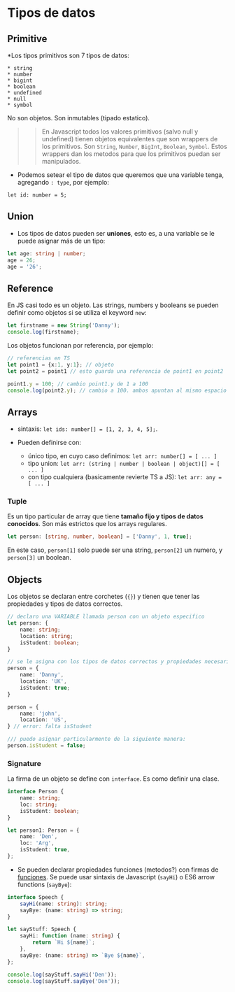# Tipos de datos

## Primitive

*Los tipos primitivos son 7 tipos de datos:

    * string
    * number
    * bigint
    * boolean 
    * undefined
    * null
    * symbol

No son objetos.
Son inmutables (tipado estatico).

 >> En Javascript todos los valores primitivos (salvo null y undefined) tienen objetos equivalentes que son wrappers de los primitivos. Son `String`, `Number`, `BigInt`, `Boolean`, `Symbol`. Estos wrappers dan los metodos para que los primitivos puedan ser manipulados.

* Podemos setear el tipo de datos que queremos que una variable tenga, agregando `: type`, por ejemplo:

`let id: number = 5;`


## Union

* Los tipos de datos pueden ser **uniones**, esto es, a una variable se le puede asignar más de un tipo:

```ts
let age: string | number;
age = 26;
age = '26'; 
```

## Reference

En JS casi todo es un objeto. Las strings, numbers y booleans se pueden definir como objetos si se utiliza el keyword `new`:

```js
let firstname = new String('Danny');
console.log(firstname);
```

Los objetos funcionan por referencia, por ejemplo:

```ts
// referencias en TS
let point1 = {x:1, y:1}; // objeto
let point2 = point1 // esto guarda una referencia de point1 en point2

point1.y = 100; // cambio point1.y de 1 a 100
console.log(point2.y); // cambio a 100. ambos apuntan al mismo espacio de memoria
```

## Arrays

* sintaxis: `let ids: number[] = [1, 2, 3, 4, 5];`.

* Pueden definirse con: 
    * único tipo, en cuyo caso definimos: `let arr: number[] = [ ... ]`
    * tipo union: `let arr: (string | number | boolean | object)[] = [ ... ]`
    * con tipo cualquiera (basicamente revierte TS a JS): `let arr: any = [ ... ]`

### Tuple

Es un tipo particular de array que tiene **tamaño fijo y tipos de datos conocidos**. Son más estrictos que los arrays regulares.

```ts
let person: [string, number, boolean] = ['Danny', 1, true];
```

En este caso, `person[1]` solo puede ser una string, `person[2]` un numero, y `person[3]` un boolean.


## Objects

Los objetos se declaran entre corchetes (`{}`) y tienen que tener las propiedades y tipos de datos correctos.

```ts
// declaro una VARIABLE llamada person con un objeto especifico
let person: {
    name: string;
    location: string;
    isStudent: boolean;
}

// se le asigna con los tipos de datos correctos y propiedades necesarias.
person = {
    name: 'Danny',
    location: 'UK',
    isStudent: true;
}

person = {
    name: 'john',
    location: 'US',
} // error: falta isStudent

/// puedo asignar particularmente de la siguiente manera:
person.isStudent = false;
```

### Signature

La firma de un objeto se define con `interface`. Es como definir una clase.

```ts
interface Person {
    name: string;
    loc: string;
    isStudent: boolean;
}

let person1: Person = {
    name: 'Den',
    loc: 'Arg',
    isStudent: true,
};
```

* Se pueden declarar propiedades funciones (metodos?) con firmas de [funciones](./TS_functions.md). Se puede usar sintaxis de Javascript (`sayHi`) o ES6 arrow functions (`sayBye`):

```ts
interface Speech {
    sayHi(name: string): string;
    sayBye: (name: string) => string;
}

let sayStuff: Speech {
    sayHi: function (name: string) {
        return `Hi ${name}`;
    },
    sayBye: (name: string) => `Bye ${name}`,
};

console.log(sayStuff.sayHi('Den'));
console.log(sayStuff.sayBye('Den'));
```


